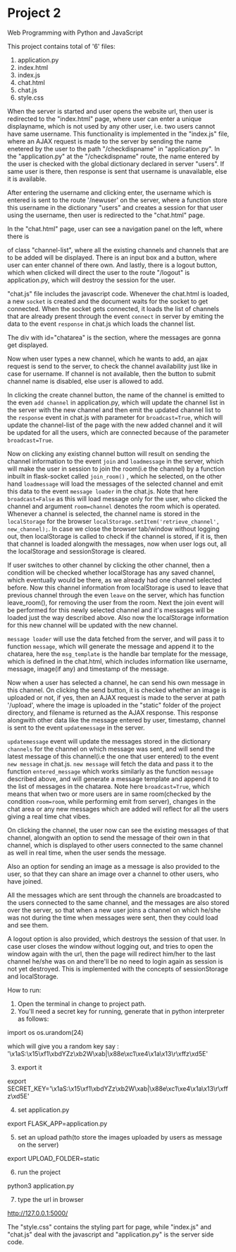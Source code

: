 # Project 2

Web Programming with Python and JavaScript


This project contains total of '6' files:
1. application.py
2. index.html
3. index.js
4. chat.html
5. chat.js
6. style.css


When the server is started and user opens the website url, then user is redirected to the "index.html" page, where user can enter a unique displayname, which is not used by any other user, i.e. two users cannot have same username. This functionality is implemented in the "index.js" file, where an AJAX request is made to the server by sending the name enetered by the user to the path "/checkdispname" in "application.py". In the "application.py" at the "/checkdispname" route, the name entered by the user is checked with the global dictionary declared in server "users". If same user is there, then response is sent that username is unavailable, else it is available.


After entering the username and clicking enter, the username which is entered is sent to the route '/newuser' on the server, where a function store this username in the dictionary "users" and creates a session for that user using the username, then user is redirected to the "chat.html" page.

In the "chat.html" page, user can see a navigation panel on the left, where there is <div> of class "channel-list", where all the existing channels and channels that are to be added will be displayed. There is an input box and a button, where user can enter channel of there own. And lastly, there is a logout button, which when clicked will direct the user to the route "/logout" is application.py, which will destroy the session for the user.

"chat.js" file includes the javascript code.
Whenever the chat.html is loaded, a new `socket` is created and the document waits for the socket to get connected.
When the socket gets connected, it loads the list of channels that are already present through the event `connect` in server by emiting the data to the event `response` in chat.js which loads the channel list. 



The div with id="chatarea" is the section, where the messages are gonna get displayed.



Now when user types a new channel, which he wants to add, an ajax request is send to the server, to check the channel availability just like in case for username. If channel is not available, then the button to submit channel name is disabled, else user is allowed to add.



In clicking the create channel button, the name of the channel is emitted to the even `add channel` in application.py, which will update the channel list in the server with the new channel and then emit the updated channel list to the `response` event in chat.js with parameter for `broadcast=True`, which will update the channel-list of the page with the new added channel and it will be updated for all the users, which are connected because of the parameter `broadcast=True`.



Now on clicking any existing channel button will result on sending the channel information to the event `join` and `loadmessage` in the server, which will make the user in session to join the room(i.e the channel) by a function inbuilt in flask-socket called `join_room()` , which he selected, on the other hand `loadmessage` will load the messages of the selected channel and emit this data to the event `message loader` in the chat.js. Note that here `broadcast=False` as this will load message only for the user, who clicked the channel and argument `room=channel` denotes the room which is operated. Whenever a channel is selected, the channel name is stored in the `localStorage` for the browser `localStorage.setItem('retrieve_channel', new_channel);`. In case we close the browser tab/window without logging out, then localStorage is called to check if the channel is stored, if it is, then that channel is loaded alongwith the messages, now when user logs out, all the localStorage and sessionStorage is cleared.

If user switches to other channel by clicking the other channel, then a condition will be checked whether localStorage has any saved channel, which eventually would be there, as we already had one channel selected before. Now this channel information from localStorage is used to leave that previous channel through the even `leave` on the server, which has function leave_room(), for removing the user from the room. Next the join event will be performed for this newly selected channel and it's messages will be loaded just the way described above. Also now the localStorage information for this new channel will be updated with the new channel.


`message loader` will use the data fetched from the server, and will pass it to function `message`, which will generate the message and append it to the chatarea, here the `msg_template` is the handle bar template for the message, which is defined in the chat.html, which includes information like username, message, image(if any) and timestamp of the message.

Now when a user has selected a channel, he can send his own message in this channel. On clicking the send button, it is checked whether an image is uploaded or not, if yes, then an AJAX request is made to the server at path '/upload', where the image is uploaded in the "static" folder of the project directory, and filename is returned as the AJAX response. This response alongwith other data like the message entered by user, timestamp, channel is sent to the event `updatemessage` in the server.

`updatemessage` event will update the messages stored in the dictionary `channels` for the channel on which message was sent, and will send the latest message of this channel(i.e the one that user entered) to the event `new message` in chat.js. `new message` will fetch the data and pass it to the function `entered_message` which works similarly as the function `message` described above, and will generate a message template and append it to the list of messages in the chatarea. Note here `broadcast=True`, which means that when two or more users are in same room(checked by the condition `room=room`, while performing emit from server), changes in the chat area or any new messages which are added will reflect for all the users giving a real time chat vibes.

On clicking the channel, the user now can see the existing messages of that channel, alongwith an option to send the message of their own in that channel, which is displayed to other users connected to the same channel as well in real time, when the user sends the message.


Also an option for sending an image as a message is also provided to the user, so that they can share an image over a channel to other users, who have joined.


All the messages which are sent through the channels are broadcasted to the users connected to the same channel, and the messages are also stored over the server, so that when a new user joins a channel on which he/she was not during the time when messages were sent, then they could load and see them.


A logout option is also provided, which destroys the session of that user. In case user closes the window without logging out, and tries to open the window again with the url, then the page will redirect him/her to the last channel he/she was on and there'll be no need to login again as session is not yet destroyed. This is implemented with the concepts of sessionStorage and localStorage.




How to run:

1. Open the terminal in change to project path.
2. You'll need a secret key for running, generate that in python interpreter as follows:

import os
os.urandom(24)

which will give you a random key say : '\x1aS:\x15\xf1\xbdYZz\xb2W\xab|\x88e\xc1\xe4\x1a\x13\r\xffz\xd5E'

3. export it

export SECRET_KEY='\x1aS:\x15\xf1\xbdYZz\xb2W\xab|\x88e\xc1\xe4\x1a\x13\r\xffz\xd5E'

4. set application.py 

export FLASK_APP=application.py

5. set an upload path(to store the images uploaded by users as message on the server)

export UPLOAD_FOLDER=static

6. run the project

python3 application.py


7. type the url in browser

http://127.0.0.1:5000/


The "style.css" contains the styling part for page, while "index.js" and "chat.js" deal with the javascript and "application.py" is the server side code.